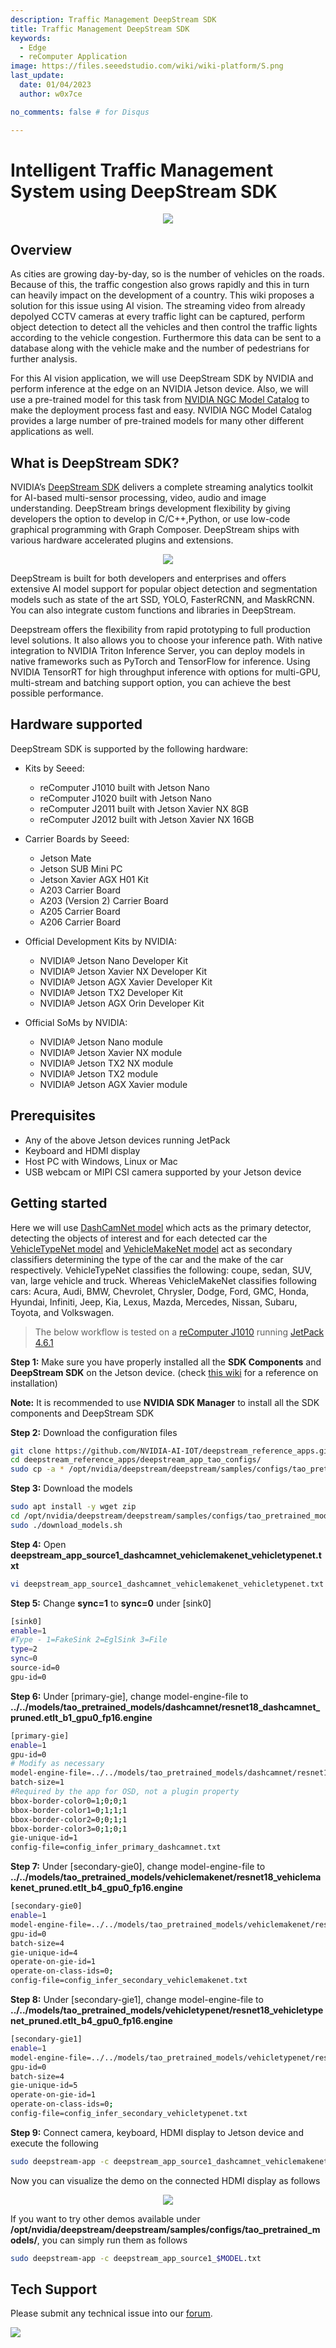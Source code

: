 ```yaml
---
description: Traffic Management DeepStream SDK
title: Traffic Management DeepStream SDK
keywords:
  - Edge
  - reComputer Application
image: https://files.seeedstudio.com/wiki/wiki-platform/S.png
last_update:
  date: 01/04/2023
  author: w0x7ce

no_comments: false # for Disqus

---
```


# Intelligent Traffic Management System using DeepStream SDK

<div align="center"><img width={1000} src="https://files.seeedstudio.com/wiki/DeepStream/demo-optimized.gif" /></div>

## Overview

As cities are growing day-by-day, so is the number of vehicles on the roads. Because of this, the traffic congestion also grows rapidly and this in turn can heavily impact on the development of a country. This wiki proposes a solution for this issue using AI vision. The streaming video from already depolyed CCTV cameras at every traffic light can be captured, perform object detection to detect all the vehicles and then control the traffic lights according to the vehicle congestion. Furthermore this data can be sent to a database along with the vehicle make and the number of pedestrians for further analysis.

For this AI vision application, we will use DeepStream SDK by NVIDIA and perform inference at the edge on an NVIDIA Jetson device. Also, we will use a pre-trained model for this task from [NVIDIA NGC Model Catalog](https://catalog.ngc.nvidia.com/models) to make the deployment process fast and easy. NVIDIA NGC Model Catalog provides a large number of pre-trained models for many other different applications as well.

## What is DeepStream SDK?

NVIDIA’s [DeepStream SDK](https://developer.nvidia.com/deepstream-sdk) delivers a complete streaming analytics toolkit for AI-based multi-sensor processing, video, audio and image understanding. DeepStream brings development flexibility by giving developers the option to develop in C/C++,Python, or use low-code graphical programming with Graph Composer. DeepStream ships with various hardware accelerated plugins and extensions.

<div align="center"><img width={1000} src="https://developer.nvidia.com/sites/default/files/akamai/ds-workflow.png" /></div>

DeepStream is built for both developers and enterprises and offers extensive AI model support for popular object detection and segmentation models such as state of the art SSD, YOLO, FasterRCNN, and MaskRCNN. You can also integrate custom functions and libraries in DeepStream.

Deepstream offers the flexibility from rapid prototyping to full production level solutions. It also allows you to choose your inference path. With native integration to NVIDIA Triton Inference Server, you can deploy models in native frameworks such as PyTorch and TensorFlow for inference. Using NVIDIA TensorRT for high throughput inference with options for multi-GPU, multi-stream and batching support option, you can achieve the best possible performance.

## Hardware supported

DeepStream SDK is supported by the following hardware:

- Kits by Seeed:

  - reComputer J1010 built with Jetson Nano
  - reComputer J1020 built with Jetson Nano
  - reComputer J2011 built with Jetson Xavier NX 8GB
  - reComputer J2012 built with Jetson Xavier NX 16GB

- Carrier Boards by Seeed:

  - Jetson Mate
  - Jetson SUB Mini PC
  - Jetson Xavier AGX H01 Kit
  - A203 Carrier Board
  - A203 (Version 2) Carrier Board
  - A205 Carrier Board
  - A206 Carrier Board

- Official Development Kits by NVIDIA:

  - NVIDIA® Jetson Nano Developer Kit
  - NVIDIA® Jetson Xavier NX Developer Kit
  - NVIDIA® Jetson AGX Xavier Developer Kit
  - NVIDIA® Jetson TX2 Developer Kit
  - NVIDIA® Jetson AGX Orin Developer Kit

- Official SoMs by NVIDIA:
  
  - NVIDIA® Jetson Nano module
  - NVIDIA® Jetson Xavier NX module
  - NVIDIA® Jetson TX2 NX module
  - NVIDIA® Jetson TX2 module
  - NVIDIA® Jetson AGX Xavier module

## Prerequisites

- Any of the above Jetson devices running JetPack
- Keyboard and HDMI display
- Host PC with Windows, Linux or Mac
- USB webcam or MIPI CSI camera supported by your Jetson device

## Getting started

Here we will use [DashCamNet model](https://catalog.ngc.nvidia.com/orgs/nvidia/teams/tao/models/dashcamnet) which acts as the primary detector, detecting the objects of interest and for each detected car the [VehicleTypeNet model](https://catalog.ngc.nvidia.com/orgs/nvidia/teams/tao/models/vehicletypenet) and [VehicleMakeNet model](https://catalog.ngc.nvidia.com/orgs/nvidia/teams/tao/models/vehiclemakenet) act as secondary classifiers determining the type of the car and the make of the car respectively. VehicleTypeNet classifies the following: coupe, sedan, SUV, van, large vehicle and truck. Whereas VehicleMakeNet classifies following cars: Acura, Audi, BMW, Chevrolet, Chrysler, Dodge, Ford, GMC, Honda, Hyundai, Infiniti, Jeep, Kia, Lexus, Mazda, Mercedes, Nissan, Subaru, Toyota, and Volkswagen.

> The below workflow is tested on a [reComputer J1010](https://www.seeedstudio.com/Jetson-10-1-H0-p-5335.html) running [JetPack 4.6.1](https://developer.nvidia.com/embedded/jetpack-sdk-461)

**Step 1:** Make sure you have properly installed all the **SDK Components** and **DeepStream SDK** on the Jetson device. (check [this wiki](https://wiki.seeedstudio.com/Tutorial-of-A20X-Carrier-Boards/) for a reference on installation)

**Note:** It is recommended to use **NVIDIA SDK Manager** to install all the SDK components and DeepStream SDK

**Step 2:** Download the configuration files

```sh
git clone https://github.com/NVIDIA-AI-IOT/deepstream_reference_apps.git
cd deepstream_reference_apps/deepstream_app_tao_configs/
sudo cp -a * /opt/nvidia/deepstream/deepstream/samples/configs/tao_pretrained_models/
```

**Step 3:** Download the models

```sh
sudo apt install -y wget zip
cd /opt/nvidia/deepstream/deepstream/samples/configs/tao_pretrained_models/
sudo ./download_models.sh
```

**Step 4:** Open **deepstream_app_source1_dashcamnet_vehiclemakenet_vehicletypenet.txt**

```sh
vi deepstream_app_source1_dashcamnet_vehiclemakenet_vehicletypenet.txt
```

**Step 5:** Change **sync=1** to **sync=0** under [sink0]

```sh
[sink0]
enable=1
#Type - 1=FakeSink 2=EglSink 3=File
type=2
sync=0
source-id=0
gpu-id=0
```

**Step 6:** Under [primary-gie], change model-engine-file to **../../models/tao_pretrained_models/dashcamnet/resnet18_dashcamnet_pruned.etlt_b1_gpu0_fp16.engine**

```sh
[primary-gie]
enable=1
gpu-id=0
# Modify as necessary
model-engine-file=../../models/tao_pretrained_models/dashcamnet/resnet18_dashcamnet_pruned.etlt_b1_gpu0_fp16.engine
batch-size=1
#Required by the app for OSD, not a plugin property
bbox-border-color0=1;0;0;1
bbox-border-color1=0;1;1;1
bbox-border-color2=0;0;1;1
bbox-border-color3=0;1;0;1
gie-unique-id=1
config-file=config_infer_primary_dashcamnet.txt
```

**Step 7:** Under [secondary-gie0], change model-engine-file to **../../models/tao_pretrained_models/vehiclemakenet/resnet18_vehiclemakenet_pruned.etlt_b4_gpu0_fp16.engine**

```sh
[secondary-gie0]
enable=1
model-engine-file=../../models/tao_pretrained_models/vehiclemakenet/resnet18_vehiclemakenet_pruned.etlt_b4_gpu0_fp16.engine
gpu-id=0
batch-size=4
gie-unique-id=4
operate-on-gie-id=1
operate-on-class-ids=0;
config-file=config_infer_secondary_vehiclemakenet.txt
```

**Step 8:** Under [secondary-gie1], change model-engine-file to **../../models/tao_pretrained_models/vehicletypenet/resnet18_vehicletypenet_pruned.etlt_b4_gpu0_fp16.engine**

```sh
[secondary-gie1]
enable=1
model-engine-file=../../models/tao_pretrained_models/vehicletypenet/resnet18_vehicletypenet_pruned.etlt_b4_gpu0_fp16.engine
gpu-id=0
batch-size=4
gie-unique-id=5
operate-on-gie-id=1
operate-on-class-ids=0;
config-file=config_infer_secondary_vehicletypenet.txt
```

**Step 9:** Connect camera, keyboard, HDMI display to Jetson device and execute the following

```sh
sudo deepstream-app -c deepstream_app_source1_dashcamnet_vehiclemakenet_vehicletypenet.txt
```

Now you can visualize the demo on the connected HDMI display as follows

<div align="center"><img width={1000} src="https://files.seeedstudio.com/wiki/DeepStream/demo-optimized.gif" /></div>

If you want to try other demos available under **/opt/nvidia/deepstream/deepstream/samples/configs/tao_pretrained_models/**, you can simply run them as follows

```sh
sudo deepstream-app -c deepstream_app_source1_$MODEL.txt
```

## Tech Support

Please submit any technical issue into our [forum](https://forum.seeedstudio.com/).
<br />
<p style={{textAlign: 'center'}}><a href="https://www.seeedstudio.com/act-4.html?utm_source=wiki&utm_medium=wikibanner&utm_campaign=newproducts" target="_blank"><img src="https://files.seeedstudio.com/wiki/Wiki_Banner/new_product.jpg" /></a></p>
